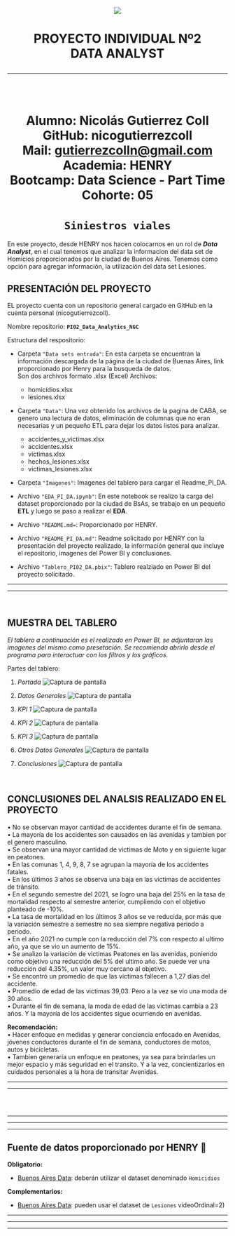<p align='center'>
<img src ="https://d31uz8lwfmyn8g.cloudfront.net/Assets/logo-henry-white-lg.png">
<p>

<h1 align='center'>
 <b>PROYECTO INDIVIDUAL Nº2</b> <br>
 <b>DATA ANALYST</b> <br>

----
<br>

 Alumno: Nicolás Gutierrez Coll <br>
 GitHub: nicogutierrezcoll <br>
 Mail: gutierrezcolln@gmail.com <br>
 Academia: HENRY <br>
 Bootcamp: Data Science - Part Time <br>
 Cohorte: 05 <br>

</h1>
 
# <h1 align="center">**`Siniestros viales`**</h1>

En este proyecto, desde HENRY nos hacen colocarnos en un rol de ***Data Analyst***, en el cual tenemos que analizar la informacion del data set de Homicios proporcionados por la ciudad de Buenos Aires.
Tenemos como opción para agregar información, la utilización del data set Lesiones.

**PRESENTACIÓN DEL PROYECTO**
----
EL proyecto cuenta con un repositorio general cargado en GitHub en la cuenta personal (nicogutierrezcoll).

Nombre repositorio: **`PI02_Data_Analytics_NGC`**

Estructura del respositorio:
- Carpeta `"Data sets entrada"`: En esta carpeta se encuentran la información descargada de la página de la ciudad de Buenas Aires, link proporcionado por Henry para la busqueda de datos. <br> 
Son dos archivos formato .xlsx (Excel)
    Archivos:
    - homicidios.xlsx
    - lesiones.xlsx

- Carpeta `"Data"`: Una vez obtenido los archivos de la pagina de CABA, se genero una lectura de datos, eliminación de columnas que no eran necesarias y un pequeño ETL para dejar los datos listos para analizar. <br>
    - accidentes_y_victimas.xlsx
    - accidentes.xlsx
    - victimas.xlsx
    - hechos_lesiones.xlsx
    - victimas_lesiones.xlsx

- Carpeta `"Imagenes"`: Imagenes del tablero para cargar el Readme_PI_DA.

- Archivo `"EDA_PI_DA.ipynb"`: En este notebook se realizo la carga del dataset proporcionado por la ciudad de BsAs, se trabajo en un pequeño **ETL** y luego se paso a realizar el **EDA**.

- Archivo `"README.md=`: Proporcionado por HENRY.

- Archivo `"README_PI_DA.md"`: Readme solicitado por HENRY con la presentación del proyecto realizado, la información general que incluye el repositorio, imagenes del Power BI y conclusiones.

- Archivo `"Tablero_PI02_DA.pbix"`: Tablero realziado en Power BI del proyecto solicitado.
---
--- 
<br>

**MUESTRA DEL TABLERO**
----
*El tablero a continuación es el realizado en Power BI, se adjuntaran las imagenes del mismo como presetación. Se recomienda abrirlo desde el programa para interactuar con los filtros y los gráficos.* <br>

Partes del tablero: <br>
1) *Portada*
![Captura de pantalla](./imagenes/captura1.png)

2) *Datos Generales*
![Captura de pantalla](./imagenes/captura2.png)

3) *KPI 1*
![Captura de pantalla](./imagenes/captura3.png)

4) *KPI 2*
![Captura de pantalla](./imagenes/captura4.png)

5) *KPI 3*
![Captura de pantalla](./imagenes/captura5.png)

6) *Otros Datos Generales*
![Captura de pantalla](./imagenes/captura6.png)

7) *Conclusiones*
![Captura de pantalla](./imagenes/captura7.png)

<br>

**CONCLUSIONES DEL ANALSIS REALIZADO EN EL PROYECTO**
---

•	No se observan mayor cantidad de accidentes durante el fin de semana. <br>
•	La mayoría de los accidentes son causados en las avenidas y tambien por el genero masculino. <br>
•	Se observan una mayor cantidad de victimas de Moto y en siguiente lugar en peatones. <br>
•	En las comunas 1, 4, 9, 8, 7 se agrupan la mayoría de los accidentes fatales. <br>
•	En los últimos 3 años se observa una baja en las victimas de accidentes de tránsito. <br>
•	En el segundo semestre del 2021, se logro una baja del 25% en la tasa de mortalidad respecto al semestre anterior, cumpliendo con el objetivo planteado de -10%. <br>
•	La tasa de mortalidad en los últimos 3 años se ve reducida, por más que la variación semestre a semestre no sea siempre negativa periodo a periodo. <br>
•	En el año 2021 no cumple con la reducción del 7% con respecto al ultimo año, ya que se vio un aumento de 15%. <br>
•	Se analizo la variación de victimas Peatones en las avenidas, poniendo como objetivo una reducción del 5% del ultimo año. Se puede ver una reducción del 4.35%, un valor muy cercano al objetivo. <br>
•	Se encontró un promedio de que las victimas fallecen a 1,27 días del accidente. <br>
•	Promedio de edad de las victimas 39,03. Pero a la vez se vio una moda de 30 años. <br>
•	Durante el fin de semana, la moda de edad de las victimas cambia a 23 años. Y la mayoría de los accidentes sigue ocurriendo en avenidas. <br>

**Recomendación:** <br>
•	Hacer enfoque en medidas y generar conciencia enfocado en Avenidas, jóvenes conductores durante el fin de semana, conductores de motos, autos y bicicletas. <br>
•	Tambien generaría un enfoque en peatones, ya sea para brindarles un mejor espacio y más seguridad en el transito. Y a la vez, concientizarlos en cuidados personales a la hora de transitar Avenidas. <br>

---
---

<br>
<br>

---
---
---
## Fuente de datos proporcionado por HENRY 🚀 <br>

**Obligatorio:**

- [Buenos Aires Data](https://data.buenosaires.gob.ar/dataset/victimas-siniestros-viales): deberán utilizar el dataset denominado `Homicidios`

**Complementarios:**
- [Buenos Aires Data](https://data.buenosaires.gob.ar/dataset/victimas-siniestros-viales): pueden usar el dataset de `Lesiones`
videoOrdinal=2)
----
----
----

<br>
<br>